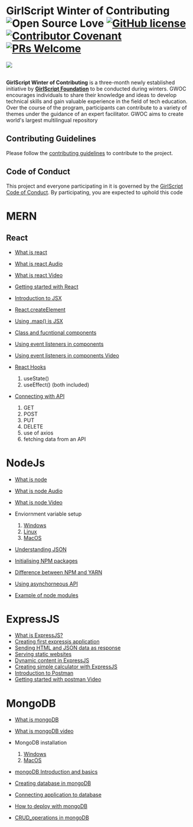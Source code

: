 # GirlScript Winter of Contributing <br/> ![Open Source Love](https://badges.frapsoft.com/os/v2/open-source.svg?v=103) [![GitHub license](https://img.shields.io/badge/license-MIT-blue.svg)](LICENSE) [![Contributor Covenant](https://img.shields.io/badge/Contributor%20Covenant-2.1-4baaaa.svg)](.github/CODE_OF_CONDUCT.md) [![PRs Welcome](https://img.shields.io/badge/PRs-welcome-green.svg)](.github/CONTRIBUTING.md) 

<img src="banner_readme.png"  style="max-width: 100%; height: auto;"/>

<br/>
<br/>

**GirlScript Winter of Contributing** is a three-month newly established initiative by **[GirlScript Foundation](https://www.girlscript.tech/home)** to be conducted during winters. GWOC encourages individuals to share their knowledge and ideas to develop technical skills and gain valuable experience in the field of tech education. Over the course of the program, participants can contribute to a variety of themes under the guidance of an expert facilitator. GWOC aims to create world's largest multilingual repository

<!-- ## Explore the topics
- [Frontend Web Development](./Frontend-Web-Development)
- [Backend Web Development](./Backend-Web-Development)
- [Android Development](./Android-development) -->

## Contributing Guidelines
Please follow the [contributing guidelines](./.github/CONTRIBUTING.md) to contribute to the project.

## Code of Conduct
This project and everyone participating in it is governed by the [GirlScript Code of Conduct](./.github/CODE_OF_CONDUCT.md). By participating, you are expected to uphold this code


# MERN 

## React 

- [What is react](https://github.com/girlscript/winter-of-contributing/blob/MERN/MERN/Topic/Frontend/React/1.1_What_is_React.md)
- [What is react Audio](https://github.com/girlscript/winter-of-contributing/blob/MERN/MERN/Topic/Frontend/React/1.1.What%20is%20React_Audio.md)
- [What is react Video](https://github.com/girlscript/winter-of-contributing/blob/MERN/MERN/Topic/Frontend/React/1.1_What_is_React(V).md)
- [Getting started with React](https://github.com/girlscript/winter-of-contributing/blob/MERN/MERN/Topic/Frontend/React/1.2_Getting_started_with_React.md)
- [Introduction to JSX](https://github.com/girlscript/winter-of-contributing/blob/MERN/MERN/Topic/Frontend/React/2.1_Introduction_to_JSX.md)
- [React.createElement](https://github.com/girlscript/winter-of-contributing/blob/MERN/MERN/Topic/Frontend/React/2.3_Basics_of_React.createElement().ipynb)
- [Using .map() is JSX](https://github.com/girlscript/winter-of-contributing/blob/MERN/MERN/Topic/Frontend/React/2.5_Using_map()_in_JSX.md)
- [Class and fucntional components](https://github.com/girlscript/winter-of-contributing/blob/MERN/MERN/Topic/Frontend/React/3.1_Class_and_Functional_Components.md)
- [Using event listeners in components](https://github.com/girlscript/winter-of-contributing/blob/MERN/MERN/Topic/Frontend/React/3.2_Using_event_listeners_in_components.md)
- [Using event listeners in components Video](https://github.com/girlscript/winter-of-contributing/blob/MERN/MERN/Topic/Frontend/React/3.2_Using_event_listeners_in_components(V).md)

- [React Hooks](https://github.com/girlscript/winter-of-contributing/blob/MERN/MERN/Topic/Frontend/React/5.2_REACT_HOOKS.md)
  1. useState()
  2. useEffect()  (both included)

- [Connecting with API](https://github.com/girlscript/winter-of-contributing/blob/MERN/MERN/Topic/Frontend/React/5.1_Connecting_with_API.md)
  1. GET 
  2. POST
  3. PUT
  4. DELETE
  5. use of axios 
  6. fetching data from an API


# NodeJs
- [What is node](https://github.com/girlscript/winter-of-contributing/blob/MERN/MERN/Topic/Backend/Node/1.1_What_is_node.md)
- [What is node Audio](https://github.com/girlscript/winter-of-contributing/blob/MERN/MERN/Topic/Backend/Node/1.1%20What_is_NodeJs(A).md)
- [What is node Video](https://github.com/girlscript/winter-of-contributing/blob/MERN/MERN/Topic/Backend/Node/1.1_What_is_node(V).md)
- Enviornment variable setup
  1. [Windows](https://github.com/girlscript/winter-of-contributing/blob/MERN/MERN/Topic/Backend/Node/1.2_Environment%20Setup-Windows.md)
  2. [Linux](https://github.com/girlscript/winter-of-contributing/blob/MERN/MERN/Topic/Backend/Node/1.4_Environment_Setup-Linux.md)
  3. [MacOS](https://github.com/girlscript/winter-of-contributing/blob/MERN/MERN/Topic/Backend/Node/1.3_Environment_Setup_on_macOS.md)

- [Understanding JSON](https://github.com/girlscript/winter-of-contributing/blob/MERN/MERN/Topic/Backend/Node/3.1_JSON.md)
- [Initialising NPM packages](https://github.com/girlscript/winter-of-contributing/blob/MERN/MERN/Topic/Backend/Node/2.1_Initialize_npm_package.md)
- [Difference between NPM and YARN](https://github.com/girlscript/winter-of-contributing/blob/MERN/MERN/Topic/Backend/Node/1.5_NPM_vs_Yarn.md)
- [Using asynchorneous API](https://github.com/girlscript/winter-of-contributing/blob/MERN/MERN/Topic/Backend/Node/5.2_How_to_use_asynchronous_APIs.md)
- [Example of node modules](https://github.com/girlscript/winter-of-contributing/blob/MERN/MERN/Topic/Backend/Node/4.2_Example%20of%20using%20modules.md)

# ExpressJS
- [What is ExpressJS?](https://github.com/girlscript/winter-of-contributing/blob/MERN/MERN/Topic/Backend/Express/1.0_Introduction_to_Express(D).md)
- [Creating first expressjs application](https://github.com/girlscript/winter-of-contributing/blob/MERN/MERN/Topic/Backend/Express/2.0_Creating_First_Express_Application(D).md)
- [Sending HTML and JSON data as response](https://github.com/girlscript/winter-of-contributing/blob/MERN/MERN/Topic/Backend/Express/2.1_Send_HTML_%26_JSON_Data_as_a_Response(D).md)
- [Serving static websites](https://github.com/girlscript/winter-of-contributing/blob/MERN/MERN/Topic/Backend/Express/2.2_Serve_Static_Website_in_Express(D).md)
- [Dynamic content in ExpressJS](https://github.com/girlscript/winter-of-contributing/blob/MERN/MERN/Topic/Backend/Express/2.3_Dynamic_Content_in_Express_and_Intro_to_Template_Engines(D).md)
- [Creating simple calculator with ExpressJS](https://github.com/girlscript/winter-of-contributing/blob/MERN/MERN/Topic/Backend/Express/5.0_Creating_Simple_Calculator_with_Express(D).md)
- [Introduction to Postman](https://github.com/girlscript/winter-of-contributing/blob/MERN/MERN/Topic/Backend/Express/4.0_Intro_to_Postman.md)
- [Getting started with postman Video](https://github.com/girlscript/winter-of-contributing/blob/MERN/MERN/Topic/Backend/Express/4.1_Getting_Started_with_Postman(V).md)

# MongoDB
- [What is mongoDB](https://github.com/girlscript/winter-of-contributing/blob/MERN/MERN/Topic/Backend/MongoDB/1.1_What_is_MongoDB.md)
- [What is mongoDB video](https://github.com/girlscript/winter-of-contributing/blob/MERN/MERN/Topic/Backend/MongoDB/1.1%20What%20is%20MongoDB(V).md)
- MongoDB installation
  1. [Windows](https://github.com/girlscript/winter-of-contributing/blob/MERN/MERN/Topic/Backend/MongoDB/2.1_MongoDB_Installation_and_Configuration_Windows.md)
  2. [MacOS](https://github.com/girlscript/winter-of-contributing/blob/MERN/MERN/Topic/Backend/MongoDB/2.2_MongoDB_Installation_and_Configuration_MacOS.md)
  
- [mongoDB Introduction and basics](https://github.com/girlscript/winter-of-contributing/blob/MERN/MERN/Topic/Backend/MongoDB/5.1_Mongoose_Introduction_and_Installation.md)
- [Creating database in mongoDB](https://github.com/girlscript/winter-of-contributing/blob/MERN/MERN/Topic/Backend/MongoDB/3.1_Creating_Database_in_MongoDB/3.1_Creating_Database_in_MongoDB.md)
- [Connecting application to database](https://github.com/girlscript/winter-of-contributing/blob/MERN/MERN/Topic/Backend/MongoDB/5.2_Connecting_application_to_database_using_Mongoose.md)
- [How to deploy with mongoDB](https://github.com/girlscript/winter-of-contributing/blob/MERN/MERN/Topic/Backend/MongoDB/6.1_How_to_Deploy_with_MongoDB_Atlas.md)
- [CRUD_operations in mongoDB](https://github.com/girlscript/winter-of-contributing/blob/MERN/MERN/Topic/Backend/MongoDB/3.2_CRUD_Operations_in_MongoDB.md)
